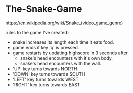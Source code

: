 # The-Snake-Game
https://en.wikipedia.org/wiki/Snake_(video_game_genre)


rules to the game I've created: 

* snake increases its length each time it eats food.
* game ends if key 'q' is pressed.
* game restarts by updating highscore in 3 seconds after
    - snake's head encounters with it's own body.
    - snake's head encounters with the wall.
* 'UP' key turns towards NORTH
* 'DOWN' key turns towards SOUTH
* 'LEFT' key turns towards WEST
* 'RIGHT' key turns towards EAST
